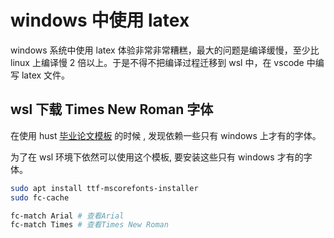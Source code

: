 # windows 中使用 latex

windows 系统中使用 latex 体验非常非常糟糕，最大的问题是编译缓慢，至少比 linux 上编译慢 2 倍以上。于是不得不把编译过程迁移到 wsl 中，在 vscode 中编写 latex 文件。

## wsl 下载 Times New Roman 字体

在使用 hust [毕业论文模板](https://github.com/Lianghao93/HUST-PhD-Thesis-Latex-v3.1) 的时候 , 发现依赖一些只有 windows 上才有的字体。

为了在 wsl 环境下依然可以使用这个模板, 要安装这些只有 windows 才有的字体。
```bash
sudo apt install ttf-mscorefonts-installer
sudo fc-cache
``` 

```bash
fc-match Arial # 查看Arial 
fc-match Times # 查看Times New Roman
```

<!--stackedit_data:
eyJoaXN0b3J5IjpbMzYxMDg1NTA0XX0=
-->